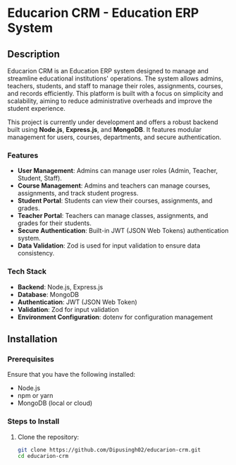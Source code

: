 # Educarion CRM - Education ERP System

## Description
Educarion CRM is an Education ERP system designed to manage and streamline educational institutions' operations. The system allows admins, teachers, students, and staff to manage their roles, assignments, courses, and records efficiently. This platform is built with a focus on simplicity and scalability, aiming to reduce administrative overheads and improve the student experience.

This project is currently under development and offers a robust backend built using **Node.js**, **Express.js**, and **MongoDB**. It features modular management for users, courses, departments, and secure authentication.

### Features
- **User Management**: Admins can manage user roles (Admin, Teacher, Student, Staff).
- **Course Management**: Admins and teachers can manage courses, assignments, and track student progress.
- **Student Portal**: Students can view their courses, assignments, and grades.
- **Teacher Portal**: Teachers can manage classes, assignments, and grades for their students.
- **Secure Authentication**: Built-in JWT (JSON Web Tokens) authentication system.
- **Data Validation**: Zod is used for input validation to ensure data consistency.

### Tech Stack
- **Backend**: Node.js, Express.js
- **Database**: MongoDB
- **Authentication**: JWT (JSON Web Token)
- **Validation**: Zod for input validation
- **Environment Configuration**: dotenv for configuration management

## Installation

### Prerequisites
Ensure that you have the following installed:
- Node.js
- npm or yarn
- MongoDB (local or cloud)

### Steps to Install
1. Clone the repository:
   ```bash
   git clone https://github.com/Dipusingh02/educarion-crm.git
   cd educarion-crm
